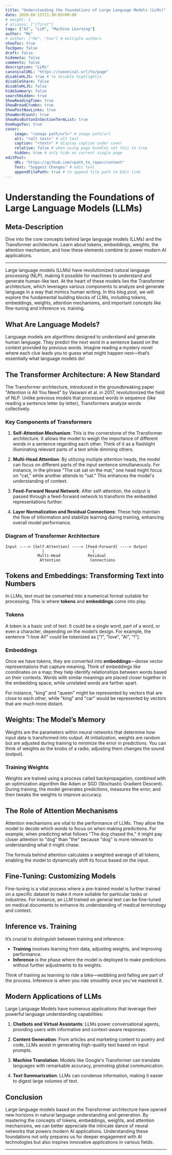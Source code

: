 ```yaml
---
title: "Understanding the Foundations of Large Language Models (LLMs)"
date: 2020-09-15T11:30:03+00:00
# weight: 1
# aliases: ["/first"]
tags: ["AI", "LLM", "Machine Learning"]
author: "Me"
# author: ["Me", "You"] # multiple authors
showToc: true
TocOpen: false
draft: false
hidemeta: false
comments: false
description: "LLMs"
canonicalURL: "https://canonical.url/to/page"
disableHLJS: true # to disable highlightjs
disableShare: false
disableHLJS: false
hideSummary: false
searchHidden: true
ShowReadingTime: true
ShowBreadCrumbs: true
ShowPostNavLinks: true
ShowWordCount: true
ShowRssButtonInSectionTermList: true
UseHugoToc: true
cover:
    image: "<image path/url>" # image path/url
    alt: "<alt text>" # alt text
    caption: "<text>" # display caption under cover
    relative: false # when using page bundles set this to true
    hidden: true # only hide on current single page
editPost:
    URL: "https://github.com/<path_to_repo>/content"
    Text: "Suggest Changes" # edit text
    appendFilePath: true # to append file path to Edit link
---
```

# Understanding the Foundations of Large Language Models (LLMs)

## Meta-Description
Dive into the core concepts behind large language models (LLMs) and the Transformer architecture. Learn about tokens, embeddings, weights, the attention mechanism, and how these elements combine to power modern AI applications.

---

Large language models (LLMs) have revolutionized natural language processing (NLP), making it possible for machines to understand and generate human-like text. At the heart of these models lies the Transformer architecture, which leverages various components to analyze and generate language in a way that mimics human writing. In this blog post, we will explore the fundamental building blocks of LLMs, including tokens, embeddings, weights, attention mechanisms, and important concepts like fine-tuning and inference vs. training.

## What Are Language Models?

Language models are algorithms designed to understand and generate human language. They predict the next word in a sentence based on the context provided by previous words. Imagine reading a mystery novel where each clue leads you to guess what might happen next—that’s essentially what language models do!

## The Transformer Architecture: A New Standard

The Transformer architecture, introduced in the groundbreaking paper "Attention is All You Need" by Vaswani et al. in 2017, revolutionized the field of NLP. Unlike previous models that processed words in sequence (like reading a sentence letter by letter), Transformers analyze words collectively.

### Key Components of Transformers

1. **Self-Attention Mechanism**: This is the cornerstone of the Transformer architecture. It allows the model to weigh the importance of different words in a sentence regarding each other. Think of it as a flashlight illuminating relevant parts of a text while dimming others. 

2. **Multi-Head Attention**: By utilizing multiple attention heads, the model can focus on different parts of the input sentence simultaneously. For instance, in the phrase "The cat sat on the mat," one head might focus on "cat," while another attends to "sat." This enhances the model's understanding of context.

3. **Feed-Forward Neural Network**: After self-attention, the output is passed through a feed-forward network to transform the embedded representations further. 

4. **Layer Normalization and Residual Connections**: These help maintain the flow of information and stabilize learning during training, enhancing overall model performance.

### Diagram of Transformer Architecture

```plaintext
Input ----> [Self-Attention] ----> [Feed-Forward] ----> Output
                |                     |
              Multi-Head            Residual
               Attention             Connections
```

## Tokens and Embeddings: Transforming Text into Numbers

In LLMs, text must be converted into a numerical format suitable for processing. This is where **tokens** and **embeddings** come into play.

### Tokens

A token is a basic unit of text. It could be a single word, part of a word, or even a character, depending on the model’s design. For example, the sentence "I love AI!" could be tokenized as ["I", "love", "AI", "!"]. 

### Embeddings

Once we have tokens, they are converted into **embeddings**—dense vector representations that capture meaning. Think of embeddings like coordinates on a map; they help identify relationships between words based on their contexts. Words with similar meanings are placed closer together in the embedding space, while unrelated words are farther apart.

For instance, "king" and "queen" might be represented by vectors that are close to each other, while "king" and "car" would be represented by vectors that are much more distant.

## Weights: The Model’s Memory

Weights are the parameters within neural networks that determine how input data is transformed into output. At initialization, weights are random but are adjusted during training to minimize the error in predictions. You can think of weights as the knobs of a radio; adjusting them changes the sound (output).

### Training Weights

Weights are trained using a process called backpropagation, combined with an optimization algorithm like Adam or SGD (Stochastic Gradient Descent). During training, the model generates predictions, measures the error, and then tweaks the weights to improve accuracy.

## The Role of Attention Mechanisms

Attention mechanisms are vital to the performance of LLMs. They allow the model to decide which words to focus on when making predictions. For example, when predicting what follows "The dog chased the," it might pay closer attention to "dog" than "the" because "dog" is more relevant to understanding what it might chase. 

The formula behind attention calculates a weighted average of all tokens, enabling the model to dynamically shift its focus based on the input.

## Fine-Tuning: Customizing Models

Fine-tuning is a vital process where a pre-trained model is further trained on a specific dataset to make it more suitable for particular tasks or industries. For instance, an LLM trained on general text can be fine-tuned on medical documents to enhance its understanding of medical terminology and context.

## Inference vs. Training

It’s crucial to distinguish between training and inference:

- **Training** involves learning from data, adjusting weights, and improving performance.
- **Inference** is the phase where the model is deployed to make predictions without further adjustments to its weights.

Think of training as learning to ride a bike—wobbling and falling are part of the process. Inference is when you ride smoothly once you’ve mastered it.

## Modern Applications of LLMs

Large Language Models have numerous applications that leverage their powerful language understanding capabilities:

1. **Chatbots and Virtual Assistants**: LLMs power conversational agents, providing users with informative and context-aware responses.
  
2. **Content Generation**: From articles and marketing content to poetry and code, LLMs assist in generating high-quality text based on input prompts.

3. **Machine Translation**: Models like Google's Transformer can translate languages with remarkable accuracy, promoting global communication.

4. **Text Summarization**: LLMs can condense information, making it easier to digest large volumes of text.

## Conclusion

Large language models based on the Transformer architecture have opened new horizons in natural language understanding and generation. By mastering the concepts of tokens, embeddings, weights, and attention mechanisms, we can better appreciate the intricate dance of neural networks that powers modern AI applications. Understanding these foundations not only prepares us for deeper engagement with AI technologies but also inspires innovative applications in various fields.

---


